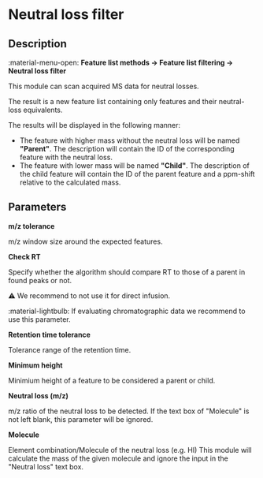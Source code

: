 # **Neutral loss filter**

## **Description**

:material-menu-open: **Feature list methods → Feature list filtering → Neutral loss filter**

This module can scan acquired MS data for neutral losses. 

The result is a new feature list containing only features and their neutral-loss equivalents. 

The results will be displayed in the following manner:

- The feature with higher mass without the neutral loss will be named **"Parent"**. The description will contain the ID of the corresponding feature with the neutral loss. 
- The feature with lower mass will be named **"Child"**. The description of the child feature will contain the ID of the parent feature and a ppm-shift relative to the calculated mass.

## **Parameters**

**m/z tolerance** 

m/z window size around the expected features.

**Check RT**

Specify whether the algorithm should compare RT to those of a parent in found peaks or not. 

:warning: We recommend to not use it for direct infusion.

:material-lightbulb: If evaluating chromatographic data we recommend to use this parameter.

**Retention time tolerance** 

Tolerance range of the retention time.

**Minimum height** 

Minimium height of a feature to be considered a parent or child.

**Neutral loss (m/z)** 

m/z ratio of the neutral loss to be detected. If the text box of "Molecule" is not left blank, this parameter will be ignored.

**Molecule** 

Element combination/Molecule of the neutral loss (e.g. HI) This module will calculate the mass of the given molecule and ignore the input in the "Neutral loss" text box.